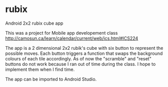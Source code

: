 # rubix
Android 2x2 rubix cube app

This was a project for Mobile app developement class http://camosun.ca/learn/calendar/current/web/ics.html#ICS224

The app is a 2 dimensional 2x2 rubik's cube with six button to represent the possible moves. Each button triggers a function that swaps the background colours of each tile accordingly. As of now the "scramble" and "reset" buttons do not work because I ran out of time during the class. I hope to implement them when I find time.

The app can be imported to Android Studio.
